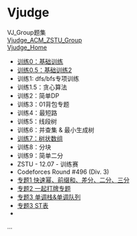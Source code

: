 # Vjudge
VJ_Group题集  
[Vjudge_ACM_ZSTU_Group](https://vjudge.net/group/zstu)  
[Vjudge_Home](https://vjudge.net[/)  

- [训练0：基础训练](https://github.com/Jokernolove/Vjudge/tree/master/%E8%AE%AD%E7%BB%830%EF%BC%9A%E5%9F%BA%E7%A1%80%E8%AE%AD%E7%BB%83)  
- [训练0.5：基础训练2](https://github.com/Jokernolove/Vjudge/tree/master/%E8%AE%AD%E7%BB%830.5%EF%BC%9A%E5%9F%BA%E7%A1%80%E8%AE%AD%E7%BB%832)  
- 训练1: dfs/bfs专项训练  
- 训练1.5：贪心算法  
- 训练2：简单DP  
- 训练3：01背包专题  
- 训练4：最短路  
- 训练5：线段树  
- 训练6：并查集 & 最小生成树  
- [训练7：树状数组](https://github.com/JokerNoCry/Vjudge/tree/master/%E6%A0%91%E7%8A%B6%E6%95%B0%E7%BB%84)  
- 训练8：分块   
- 训练9：简单二分   
- ZSTU - 12.07 - 训练赛  
- Codeforces Round #496 (Div. 3)  
- [专题1 快速幂、前缀和、差分、二分、三分](https://github.com/JokerNoCry/Vjudge/tree/master/%E5%BF%AB%E9%80%9F%E5%B9%82%E3%80%81%E5%89%8D%E7%BC%80%E5%92%8C%E3%80%81%E5%B7%AE%E5%88%86%E3%80%81%E4%BA%8C%E5%88%86%E3%80%81%E4%B8%89%E5%88%86)  
- [专题2 一起打牌专题](https://github.com/Jokernolove/Vjudge/tree/master/%E4%B8%80%E8%B5%B7%E6%89%93%E7%89%8C%E4%B8%93%E9%A2%98)  
- [专题3 单调栈&单调队列](https://github.com/JokerNoCry/Vjudge/tree/master/%E5%8D%95%E8%B0%83%E6%A0%88%26%E5%8D%95%E8%B0%83%E9%98%9F%E5%88%97) 
- [专题3 ST表](https://github.com/JokerNoCry/Vjudge/tree/master/ST%E8%A1%A8)
- 
...
